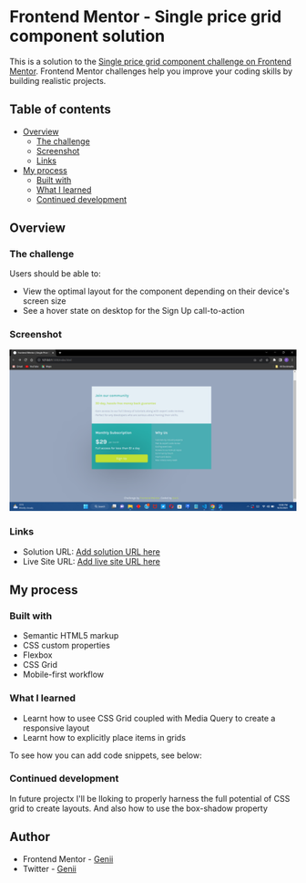 # Frontend Mentor - Single price grid component solution

This is a solution to the [Single price grid component challenge on Frontend Mentor](https://www.frontendmentor.io/challenges/single-price-grid-component-5ce41129d0ff452fec5abbbc). Frontend Mentor challenges help you improve your coding skills by building realistic projects. 

## Table of contents

- [Overview](#overview)
  - [The challenge](#the-challenge)
  - [Screenshot](#screenshot)
  - [Links](#links)
- [My process](#my-process)
  - [Built with](#built-with)
  - [What I learned](#what-i-learned)
  - [Continued development](#continued-development)



## Overview

### The challenge

Users should be able to:

- View the optimal layout for the component depending on their device's screen size
- See a hover state on desktop for the Sign Up call-to-action

### Screenshot

![](./Screenshot.png)


### Links

- Solution URL: [Add solution URL here](https://your-solution-url.com)
- Live Site URL: [Add live site URL here](https://your-live-site-url.com)

## My process

### Built with

- Semantic HTML5 markup
- CSS custom properties
- Flexbox
- CSS Grid
- Mobile-first workflow

### What I learned

- Learnt how to usee CSS Grid coupled with Media Query to create a responsive layout
- Learnt how to explicitly place items in grids

To see how you can add code snippets, see below:



### Continued development

In future projectx I'll be lloking to properly harness the full potential of CSS grid to create layouts. And also how to use the box-shadow property


## Author
- Frontend Mentor - [Genii](https://www.frontendmentor.io/profile/Genii-X)
- Twitter - [Genii](https://www.twitter.com/mild_mide)



